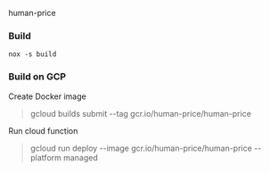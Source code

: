 human-price

### Build

    nox -s build

### Build on GCP

Create Docker image

> gcloud builds submit --tag gcr.io/human-price/human-price

Run cloud function

> gcloud run deploy --image gcr.io/human-price/human-price --platform managed